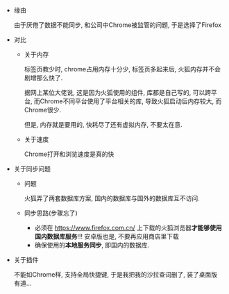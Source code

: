 * 缘由

  由于厌倦了数据不能同步, 和公司中Chrome被监管的问题, 于是选择了Firefox

* 对比

  * 关于内存

    标签页教少时, chrome占用内存十分少, 标签页多起来后, 火狐内存并不会剧增那么快了. 

    据网上某位大佬说, 这是因为火狐使用的组件, 库都是自己写的, 可以跨平台, 而Chrome不同平台使用了平台相关的库, 导致火狐启动后内存较大, 而Chrome很少.

    但是, 内存就是要用的, 快耗尽了还有虚拟内存, 不要太在意.

  * 关于速度

    Chrome打开和浏览速度是真的快

* 关于同步问题

  * 问题

    火狐弄了两套数据库方案, 国内的数据库与国外的数据库互不访问.

  * 同步思路(步骤忘了)

    * 必须在 https://www.firefox.com.cn/ 上下载的火狐浏览器**才能够使用国内数据库服务**!!! 安卓版也是, 不要再应用商店里下载
    * 确保使用的**本地服务同步**, 即国内的数据库.

* 关于插件

  不能如Chrome样, 支持全局快捷键, 于是我把我的沙拉查词删了, 装了桌面版有道...

